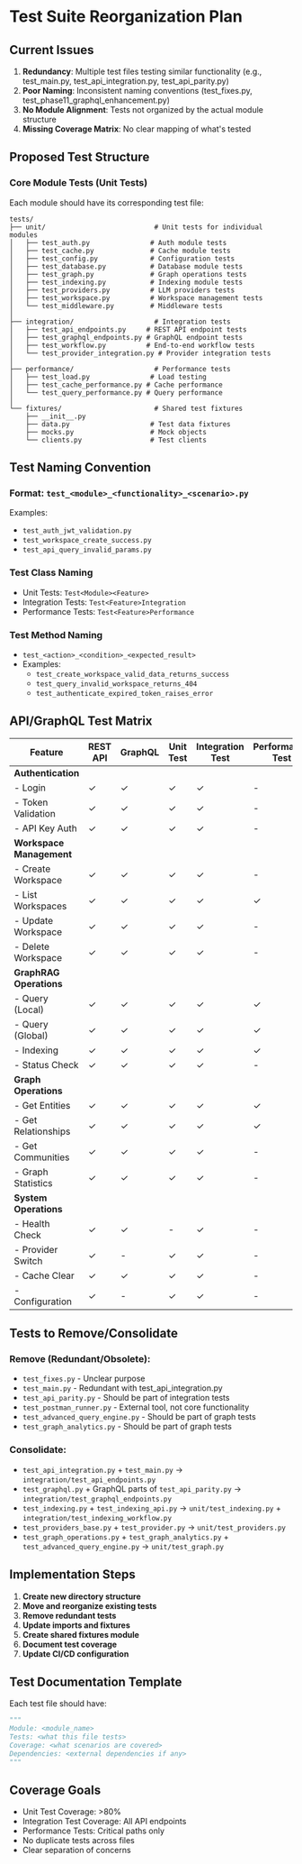 # Test Suite Reorganization Plan

## Current Issues
1. **Redundancy**: Multiple test files testing similar functionality (e.g., test_main.py, test_api_integration.py, test_api_parity.py)
2. **Poor Naming**: Inconsistent naming conventions (test_fixes.py, test_phase11_graphql_enhancement.py)
3. **No Module Alignment**: Tests not organized by the actual module structure
4. **Missing Coverage Matrix**: No clear mapping of what's tested

## Proposed Test Structure

### Core Module Tests (Unit Tests)
Each module should have its corresponding test file:

```
tests/
├── unit/                           # Unit tests for individual modules
│   ├── test_auth.py               # Auth module tests
│   ├── test_cache.py              # Cache module tests
│   ├── test_config.py             # Configuration tests
│   ├── test_database.py           # Database module tests
│   ├── test_graph.py              # Graph operations tests
│   ├── test_indexing.py           # Indexing module tests
│   ├── test_providers.py          # LLM providers tests
│   ├── test_workspace.py          # Workspace management tests
│   └── test_middleware.py         # Middleware tests
│
├── integration/                    # Integration tests
│   ├── test_api_endpoints.py     # REST API endpoint tests
│   ├── test_graphql_endpoints.py # GraphQL endpoint tests
│   ├── test_workflow.py          # End-to-end workflow tests
│   └── test_provider_integration.py # Provider integration tests
│
├── performance/                    # Performance tests
│   ├── test_load.py               # Load testing
│   ├── test_cache_performance.py # Cache performance
│   └── test_query_performance.py # Query performance
│
└── fixtures/                       # Shared test fixtures
    ├── __init__.py
    ├── data.py                    # Test data fixtures
    ├── mocks.py                   # Mock objects
    └── clients.py                 # Test clients
```

## Test Naming Convention

### Format: `test_<module>_<functionality>_<scenario>.py`

Examples:
- `test_auth_jwt_validation.py`
- `test_workspace_create_success.py`
- `test_api_query_invalid_params.py`

### Test Class Naming
- Unit Tests: `Test<Module><Feature>`
- Integration Tests: `Test<Feature>Integration`
- Performance Tests: `Test<Feature>Performance`

### Test Method Naming
- `test_<action>_<condition>_<expected_result>`
- Examples:
  - `test_create_workspace_valid_data_returns_success`
  - `test_query_invalid_workspace_returns_404`
  - `test_authenticate_expired_token_raises_error`

## API/GraphQL Test Matrix

| Feature | REST API | GraphQL | Unit Test | Integration Test | Performance Test |
|---------|----------|---------|-----------|------------------|------------------|
| **Authentication** |
| - Login | ✓ | ✓ | ✓ | ✓ | - |
| - Token Validation | ✓ | ✓ | ✓ | ✓ | - |
| - API Key Auth | ✓ | ✓ | ✓ | ✓ | - |
| **Workspace Management** |
| - Create Workspace | ✓ | ✓ | ✓ | ✓ | - |
| - List Workspaces | ✓ | ✓ | ✓ | ✓ | ✓ |
| - Update Workspace | ✓ | ✓ | ✓ | ✓ | - |
| - Delete Workspace | ✓ | ✓ | ✓ | ✓ | - |
| **GraphRAG Operations** |
| - Query (Local) | ✓ | ✓ | ✓ | ✓ | ✓ |
| - Query (Global) | ✓ | ✓ | ✓ | ✓ | ✓ |
| - Indexing | ✓ | ✓ | ✓ | ✓ | ✓ |
| - Status Check | ✓ | ✓ | ✓ | ✓ | - |
| **Graph Operations** |
| - Get Entities | ✓ | ✓ | ✓ | ✓ | ✓ |
| - Get Relationships | ✓ | ✓ | ✓ | ✓ | ✓ |
| - Get Communities | ✓ | ✓ | ✓ | ✓ | - |
| - Graph Statistics | ✓ | ✓ | ✓ | ✓ | - |
| **System Operations** |
| - Health Check | ✓ | ✓ | - | ✓ | - |
| - Provider Switch | ✓ | - | ✓ | ✓ | - |
| - Cache Clear | ✓ | ✓ | ✓ | ✓ | - |
| - Configuration | ✓ | - | ✓ | ✓ | - |

## Tests to Remove/Consolidate

### Remove (Redundant/Obsolete):
- `test_fixes.py` - Unclear purpose
- `test_main.py` - Redundant with test_api_integration.py
- `test_api_parity.py` - Should be part of integration tests
- `test_postman_runner.py` - External tool, not core functionality
- `test_advanced_query_engine.py` - Should be part of graph tests
- `test_graph_analytics.py` - Should be part of graph tests

### Consolidate:
- `test_api_integration.py` + `test_main.py` → `integration/test_api_endpoints.py`
- `test_graphql.py` + GraphQL parts of `test_api_parity.py` → `integration/test_graphql_endpoints.py`
- `test_indexing.py` + `test_indexing_api.py` → `unit/test_indexing.py` + `integration/test_indexing_workflow.py`
- `test_providers_base.py` + `test_provider.py` → `unit/test_providers.py`
- `test_graph_operations.py` + `test_graph_analytics.py` + `test_advanced_query_engine.py` → `unit/test_graph.py`

## Implementation Steps

1. **Create new directory structure**
2. **Move and reorganize existing tests**
3. **Remove redundant tests**
4. **Update imports and fixtures**
5. **Create shared fixtures module**
6. **Document test coverage**
7. **Update CI/CD configuration**

## Test Documentation Template

Each test file should have:
```python
"""
Module: <module_name>
Tests: <what this file tests>
Coverage: <what scenarios are covered>
Dependencies: <external dependencies if any>
"""
```

## Coverage Goals
- Unit Test Coverage: >80%
- Integration Test Coverage: All API endpoints
- Performance Tests: Critical paths only
- No duplicate tests across files
- Clear separation of concerns